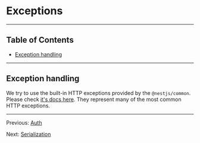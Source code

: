 # Exceptions

---

## Table of Contents <!-- omit in toc -->

- [Exception handling](#exception-handling)

---

## Exception handling

We try to use the built-in HTTP exceptions provided by the `@nestjs/common`. Please check [it's docs here](https://docs.nestjs.com/exception-filters#built-in-http-exceptions). They represent many of the most common HTTP exceptions.

---

Previous: [Auth](auth.md)

Next: [Serialization](serialization.md)

